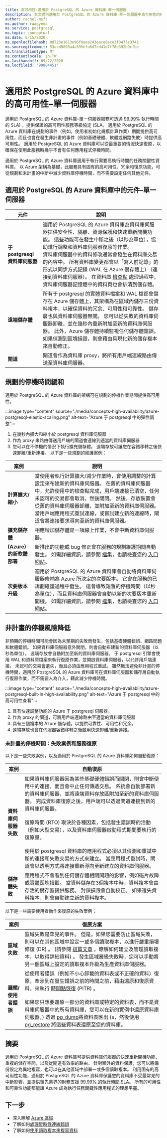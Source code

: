 ```yaml
---
title: 高可用性-適用於 PostgreSQL 的 Azure 資料庫-單一伺服器
description: 本文提供適用於 PostgreSQL 的 Azure 資料庫-單一伺服器中高可用性的相關資訊
author: rachel-msft
ms.author: raagyema
ms.service: postgresql
ms.topic: conceptual
ms.date: 6/15/2020
ms.openlocfilehash: 0d723e1613e96f0aea243eace8ece3f0473e3742
ms.sourcegitcommit: 53acd9895a4a395efa6d7cd41d7f78e392b9cfbe
ms.translationtype: MT
ms.contentlocale: zh-TW
ms.lasthandoff: 09/22/2020
ms.locfileid: "90884451"
---
```

# <a name="high-availability-in-azure-database-for-postgresql--single-server"></a>適用於 PostgreSQL 的 Azure 資料庫中的高可用性–單一伺服器
適用於 PostgreSQL 的 Azure 資料庫–單一伺服器服務可透過 [99.99%](https://azure.microsoft.com/support/legal/sla/postgresql) 執行時間的 SLA) ，提供保證的高可用性服務等級協定 (SLA。 適用於 PostgreSQL 的 Azure 資料庫在規劃的事件（例如，使用者初始化規模計算作業）期間提供高可用性，而且也會在發生非計畫的事件（例如基礎硬體、軟體或網路失敗）時提供高可用性。 適用於 PostgreSQL 的 Azure 資料庫可以從最重要的情況快速復原，以確保在使用此服務時幾乎不會有任何應用程式停機時間。

適用於 PostgreSQL 的 Azure 資料庫適用于執行需要高執行時間的任務關鍵性資料庫。 以 Azure 架構為基礎，此服務具有固有的高可用性、冗余和復原功能，可從規劃和未計畫的中斷中減少資料庫停機時間，而不需要設定任何其他元件。 

## <a name="components-in-azure-database-for-postgresql--single-server"></a>適用於 PostgreSQL 的 Azure 資料庫中的元件–單一伺服器

| **元件** | **說明**|
| ------------ | ----------- |
| <b>于 postgresql 資料庫伺服器 | 適用於 PostgreSQL 的 Azure 資料庫為資料庫伺服器提供安全性、隔離、資源保護和快速重新開機功能。 這些功能可在發生中斷之後（以秒為單位），協助進行調整和資料庫伺服器復原等作業。 <br/> 資料庫伺服器中的資料修改通常會發生在資料庫交易的內容中。 所有資料庫變更都會以「寫入前記錄」的形式以同步方式記錄 (WAL 在 Azure 儲存體上) （連接到資料庫伺服器）。 在資料庫 [檢查點](https://www.postgresql.org/docs/11/sql-checkpoint.html) 處理過程中，資料庫伺服器記憶體中的資料頁也會排清到儲存體。 |
| <b>遠端儲存體 | 所有于 postgresql 的實體資料檔案和 WAL 檔都會儲存在 Azure 儲存體上，其架構為在區域內儲存三份資料複本，以確保資料的冗余、可用性和可靠性。 儲存層也與資料庫伺服器無關。 您可以從失敗的資料庫伺服器卸離，並在幾秒內重新附加至新的資料庫伺服器。 此外，Azure 儲存體持續監視任何儲存體錯誤。 如果偵測到區塊損毀，則會藉由具現化新的儲存複本來自動修正。 |
| <b>閘道 | 閘道會作為資料庫 proxy，將所有用戶端連線路由傳送至資料庫伺服器。 |

## <a name="planned-downtime-mitigation"></a>規劃的停機時間緩和
適用於 PostgreSQL 的 Azure 資料庫的架構可在規劃的停機作業期間提供高可用性。 

:::image type="content" source="./media/concepts-high-availability/azure-postgresql-elastic-scaling.png" alt-text="Azure 于 postgresql 中的彈性調整":::

1. 在幾秒內擴大和縮小於 postgresql 資料庫伺服器
2. 作為 proxy 來路由傳送用戶端的閘道會連線到適當的資料庫伺服器
3. 您可以在不停機的情況下執行擴充儲存體。 遠端存放可讓您在容錯移轉之後快速卸離/重新連接。
以下是一些規劃的維護案例：

| **案例** | **說明**|
| ------------ | ----------- |
| <b>計算擴大/縮小 | 當使用者執行計算擴大/減少作業時，會使用調整的計算設定來布建新的資料庫伺服器。 在舊的資料庫伺服器中，允許使用中的檢查點完成，用戶端連接已清空，任何未認可的交易都會取消，然後關閉。 然後，存放裝置會從舊的資料庫伺服器卸離，並附加至新的資料庫伺服器。 當用戶端應用程式重試連線，或嘗試建立新的連線時，閘道會將連接要求導向至新的資料庫伺服器。|
| <b>擴充儲存體 | 相應增加儲存體是一項線上作業，不會中斷資料庫伺服器。|
| <b> (Azure) 的新軟體部署 | 新推出的功能或 bug 修正會在服務的規劃維護期間自動發生。 如需詳細資訊，請參閱 [檔](https://docs.microsoft.com/azure/postgresql/concepts-monitoring#planned-maintenance-notification)集，也請檢查您的 [入口網站](https://aka.ms/servicehealthpm)。|
| <b>次要版本升級 | 適用於 PostgreSQL 的 Azure 資料庫會自動將資料庫伺服器修補為 Azure 所決定的次要版本。 它會在服務的已規劃維護過程中發生。 這會導致短暫的停機時間（以秒為單位），而且資料庫伺服器會自動以新的次要版本重新開機。 如需詳細資訊，請參閱 [檔](https://docs.microsoft.com/azure/postgresql/concepts-monitoring#planned-maintenance-notification)集，也請檢查您的 [入口網站](https://aka.ms/servicehealthpm)。|


##  <a name="unplanned-downtime-mitigation"></a>非計畫的停機風險降低

非預期的停機時間可能會因為未預期的失敗而發生，包括基礎硬體錯誤、網路問題和軟體錯誤。 如果資料庫伺服器意外關閉，則會自動布建新的資料庫伺服器（以秒為單位）。 遠端存放會自動附加至新的資料庫伺服器。 于 postgresql 引擎會使用 WAL 和資料庫檔案來執行復原作業，並開啟資料庫伺服器，以允許用戶端連接。 未認可的交易會遺失，而且必須由應用程式重試。 雖然無法避免非計畫的停機時間，適用於 PostgreSQL 的 Azure 資料庫可在資料庫伺服器和儲存層自動執行復原作業，而不需要人為介入，藉此減少停機時間。 


:::image type="content" source="./media/concepts-high-availability/azure-postgresql-built-in-high-availability.png" alt-text="Azure 于 postgresql 中的高可用性查看":::

1. 具有快速調整功能的 Azure 于 postgresql 伺服器。
2. 作為 proxy 的閘道，可將用戶端連線路由至適當的資料庫伺服器
3. 具有三個複本的 Azure 儲存體，以提供可靠性、可用性和冗余。
4. 遠端存放也會在伺服器容錯移轉之後啟用快速卸離/重新連接。
   
### <a name="unplanned-downtime-failure-scenarios-and-service-recovery"></a>未計畫的停機時間：失敗案例和服務復原
以下是一些失敗案例，以及適用於 PostgreSQL 的 Azure 資料庫如何自動復原：

| **案例** | **自動復原** |
| ---------- | ---------- |
| <B>資料庫伺服器失敗 | 如果資料庫伺服器因為某些基礎硬體錯誤而關閉，則會中斷使用中的連接，而且會中止任何傳遞交易。 系統會自動部署新的資料庫伺服器，並將遠端資料存放區附加至新的資料庫伺服器。 完成資料庫復原之後，用戶端可以透過閘道連接到新的資料庫伺服器。 <br /> <br /> 復原時間 (RTO) 取決於各種因素，包括發生錯誤時的活動（例如大型交易），以及資料庫伺服器啟動程式期間要執行的復原量。 <br /> <br /> 使用於 postgresql 資料庫的應用程式必須以其偵測和重試中斷的連接和失敗交易的方式來建立。  當應用程式重試時，閘道會以透明方式將連接重新導向至新建立的資料庫伺服器。 |
| <B>儲存體失敗 | 應用程式不會看到任何儲存體相關問題的影響，例如磁片故障或實體區塊損毀。 當資料儲存在3個複本中時，資料複本會由存活的儲存區提供服務。 封鎖損毀會自動校正。 如果遺失資料複本，則會自動建立新的資料複本。 |

以下是一些需要使用者動作來復原的失敗案例：

| **案例** | **復原方案** |
| ---------- | ---------- |
| <b> 區域失敗 | 區域失敗是罕見的事件。 但是，如果您需要防止區域失敗，則可以在其他區域中設定一或多個讀取複本，以進行嚴重損壞修復 (DR) 。  (請參閱 [這篇文章](https://docs.microsoft.com/azure/postgresql/howto-read-replicas-portal) ，瞭解如何建立及管理讀取複本，以取得詳細資料) 。 發生區域層級失敗時，您可以手動將另一個區域上設定的讀取複本升級為生產資料庫伺服器。 |
| <b> 邏輯/使用者錯誤 | 從使用者錯誤（例如不小心卸載的資料表或不正確的資料）復原，牽涉到在發生錯誤之前的時間之前，藉由還原和復原資料，來執行 [時間點恢復](https://docs.microsoft.com/azure/postgresql/concepts-backup) (PITR) 。<br> <br>  如果您只想要還原一部分的資料庫或特定的資料表，而不是資料庫伺服器中的所有資料庫，您可以在新的實例中還原資料庫伺服器，) 透過 [pg_dump](https://www.postgresql.org/docs/11/app-pgdump.html)將資料表匯出 (s，然後使用 [pg_restore](https://www.postgresql.org/docs/11/app-pgrestore.html) 將這些資料表還原至您的資料庫。 |



## <a name="summary"></a>摘要

適用於 PostgreSQL 的 Azure 資料庫可提供資料庫伺服器的快速重新開機功能、重複的儲存空間，以及從閘道有效率的路由。 針對額外的資料保護，您可以將備份設定為異地複寫，也可以在其他區域中部署一或多個讀取複本。 利用固有的高可用性功能，適用於 PostgreSQL 的 Azure 資料庫保護您的資料庫不受最常見的中斷影響，並提供領先業界的財務支援 [99.99% 的執行時間 SLA](https://azure.microsoft.com/support/legal/sla/postgresql)。 所有的可用性和可靠性功能都能讓 Azure 成為執行任務關鍵性應用程式的理想平臺。

## <a name="next-steps"></a>下一步
- 深入瞭解 [Azure 區域](../availability-zones/az-overview.md)
- 了解如何[處理暫時性連線錯誤](concepts-connectivity.md)
- 了解如何[使用讀取複本來複寫資料](howto-read-replicas-portal.md)
